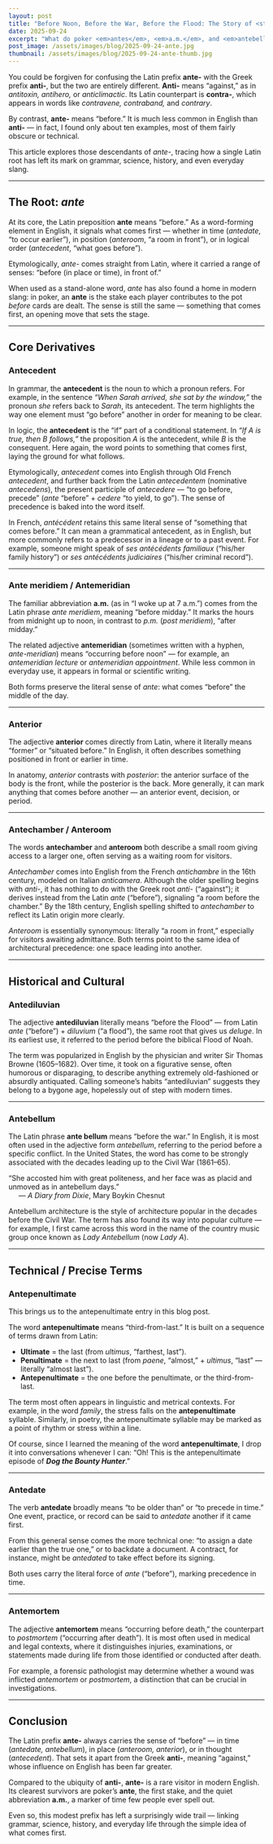 ```yaml
---
layout: post
title: "Before Noon, Before the War, Before the Flood: The Story of <strong>Ante</strong>"
date: 2025-09-24
excerpt: "What do poker <em>antes</em>, <em>a.m.</em>, and <em>antebellum</em> mansions have in common? They all come from the Latin <strong>ante</strong>, meaning “before.” This post explores the surprising places the prefix still turns up."
post_image: /assets/images/blog/2025-09-24-ante.jpg
thumbnail: /assets/images/blog/2025-09-24-ante-thumb.jpg
---
```


You could be forgiven for confusing the Latin prefix **ante-** with the Greek prefix **anti-**, but the two are entirely different. **Anti-** means “against,” as in *antitoxin, antihero,* or *anticlimactic*. Its Latin counterpart is **contra-**, which appears in words like *contravene, contraband,* and *contrary*.

By contrast, **ante-** means “before.” It is much less common in English than **anti-** — in fact, I found only about ten examples, most of them fairly obscure or technical.

This article explores those descendants of *ante-*, tracing how a single Latin root has left its mark on grammar, science, history, and even everyday slang.

---

## The Root: *ante*

At its core, the Latin preposition **ante** means “before.” As a word-forming element in English, it signals what comes first — whether in time (*antedate*, “to occur earlier”), in position (*anteroom*, “a room in front”), or in logical order (*antecedent*, “what goes before”).

Etymologically, *ante-* comes straight from Latin, where it carried a range of senses: “before (in place or time), in front of.”

When used as a stand-alone word, *ante* has also found a home in modern slang: in poker, an **ante** is the stake each player contributes to the pot *before* cards are dealt. The sense is still the same — something that comes first, an opening move that sets the stage.

---

## Core Derivatives

### Antecedent

In grammar, the **antecedent** is the noun to which a pronoun refers. For example, in the sentence *“When Sarah arrived, she sat by the window,”* the pronoun *she* refers back to *Sarah*, its antecedent. The term highlights the way one element must “go before” another in order for meaning to be clear.

In logic, the **antecedent** is the “if” part of a conditional statement. In *“If A is true, then B follows,”* the proposition *A* is the antecedent, while *B* is the consequent. Here again, the word points to something that comes first, laying the ground for what follows.

Etymologically, *antecedent* comes into English through Old French *antecedent*, and further back from the Latin *antecedentem* (nominative *antecedens*), the present participle of *antecedere* — “to go before, precede” (*ante* “before” + *cedere* “to yield, to go”). The sense of precedence is baked into the word itself.

In French, *antécédent* retains this same literal sense of “something that comes before.” It can mean a grammatical antecedent, as in English, but more commonly refers to a predecessor in a lineage or to a past event. For example, someone might speak of *ses antécédents familiaux* (“his/her family history”) or *ses antécédents judiciaires* (“his/her criminal record”).

---

### Ante meridiem / Antemeridian

The familiar abbreviation **a.m.** (as in “I woke up at 7 a.m.”) comes from the Latin phrase *ante meridiem*, meaning “before midday.” It marks the hours from midnight up to noon, in contrast to *p.m.* (*post meridiem*), “after midday.”

The related adjective **antemeridian** (sometimes written with a hyphen, *ante-meridian*) means “occurring before noon” — for example, an *antemeridian lecture* or *antemeridian appointment*. While less common in everyday use, it appears in formal or scientific writing.

Both forms preserve the literal sense of *ante*: what comes “before” the middle of the day.

---

### Anterior

The adjective **anterior** comes directly from Latin, where it literally means “former” or “situated before.” In English, it often describes something positioned in front or earlier in time.

In anatomy, *anterior* contrasts with *posterior*: the anterior surface of the body is the front, while the posterior is the back. More generally, it can mark anything that comes before another — an anterior event, decision, or period.

---

### Antechamber / Anteroom

The words **antechamber** and **anteroom** both describe a small room giving access to a larger one, often serving as a waiting room for visitors.

*Antechamber* comes into English from the French *antichambre* in the 16th century, modeled on Italian *anticamera*. Although the older spelling begins with *anti-*, it has nothing to do with the Greek root *anti-* (“against”); it derives instead from the Latin *ante* (“before”), signaling “a room before the chamber.” By the 18th century, English spelling shifted to *antechamber* to reflect its Latin origin more clearly.

*Anteroom* is essentially synonymous: literally “a room in front,” especially for visitors awaiting admittance. Both terms point to the same idea of architectural precedence: one space leading into another.

---

## Historical and Cultural

### Antediluvian

The adjective **antediluvian** literally means “before the Flood” — from Latin *ante* (“before”) + *diluvium* (“a flood”), the same root that gives us *deluge*. In its earliest use, it referred to the period before the biblical Flood of Noah.

The term was popularized in English by the physician and writer Sir Thomas Browne (1605–1682). Over time, it took on a figurative sense, often humorous or disparaging, to describe anything extremely old-fashioned or absurdly antiquated. Calling someone’s habits “antediluvian” suggests they belong to a bygone age, hopelessly out of step with modern times.

---

### Antebellum

The Latin phrase **ante bellum** means “before the war.” In English, it is most often used in the adjective form *antebellum*, referring to the period before a specific conflict. In the United States, the word has come to be strongly associated with the decades leading up to the Civil War (1861–65).

“She accosted him with great politeness, and her face was as placid and unmoved as in antebellum days.”  
&nbsp;&nbsp;&nbsp;&nbsp;&nbsp;— *A Diary from Dixie*, Mary Boykin Chesnut

Antebellum architecture is the style of architecture popular in the decades before the Civil War. The term has also found its way into popular culture — for example, I first came across this word in the name of the country music group once known as *Lady Antebellum* (now *Lady A*).

---

## Technical / Precise Terms

### Antepenultimate

This brings us to the antepenultimate entry in this blog post.

The word **antepenultimate** means “third-from-last.” It is built on a sequence of terms drawn from Latin:

* **Ultimate** = the last (from *ultimus*, “farthest, last”).
* **Penultimate** = the next to last (from *paene*, “almost,” + *ultimus*, “last” — literally “almost last”).
* **Antepenultimate** = the one before the penultimate, or the third-from-last.

The term most often appears in linguistic and metrical contexts. For example, in the word *family*, the stress falls on the **antepenultimate** syllable. Similarly, in poetry, the antepenultimate syllable may be marked as a point of rhythm or stress within a line.

Of course, since I learned the meaning of the word **antepenultimate**, I drop it into conversations whenever I can: “Oh! This is the antepenultimate episode of ***Dog the Bounty Hunter***.”

---

### **Antedate**

The verb **antedate** broadly means “to be older than” or “to precede in time.” One event, practice, or record can be said to *antedate* another if it came first.

From this general sense comes the more technical one: “to assign a date earlier than the true one,” or to backdate a document. A contract, for instance, might be *antedated* to take effect before its signing.

Both uses carry the literal force of *ante* (“before”), marking precedence in time.

---

### Antemortem

The adjective **antemortem** means “occurring before death,” the counterpart to *postmortem* (“occurring after death”). It is most often used in medical and legal contexts, where it distinguishes injuries, examinations, or statements made during life from those identified or conducted after death.

For example, a forensic pathologist may determine whether a wound was inflicted *antemortem* or *postmortem*, a distinction that can be crucial in investigations.

---

## Conclusion

The Latin prefix **ante-** always carries the sense of “before” — in time (*antedate, antebellum*), in place (*anteroom, anterior*), or in thought (*antecedent*). That sets it apart from the Greek **anti-**, meaning “against,” whose influence on English has been far greater.

Compared to the ubiquity of **anti-**, **ante-** is a rare visitor in modern English. Its clearest survivors are poker’s **ante**, the first stake, and the quiet abbreviation **a.m.**, a marker of time few people ever spell out.

Even so, this modest prefix has left a surprisingly wide trail — linking grammar, science, history, and everyday life through the simple idea of what comes first.
